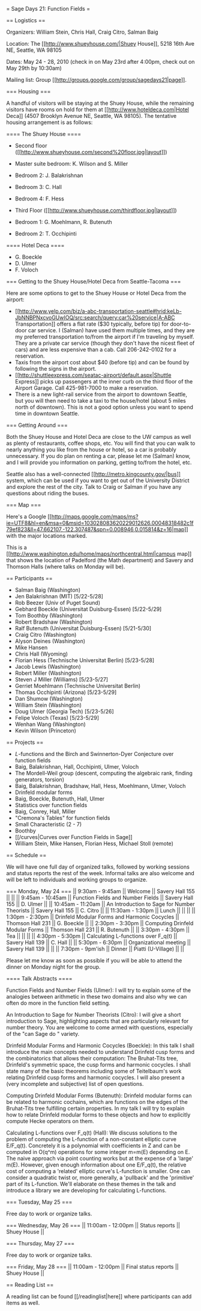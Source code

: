 = Sage Days 21: Function Fields =

== Logistics ==

Organizers:  William Stein, Chris Hall, Craig Citro, Salman Baig

Location: The [[http://www.shueyhouse.com/|Shuey House]], 5218 16th Ave NE, Seattle, WA 98105

Dates: May 24 - 28, 2010 (check in on May 23rd after 4:00pm, check out on May 29th by 10:30am)

Mailing list: Group [[http://groups.google.com/group/sagedays21|page]].

=== Housing ===

A handful of visitors will be staying at the Shuey House, while the remaining visitors have rooms on hold for them at [[http://www.hoteldeca.com|Hotel Deca]] (4507 Brooklyn Avenue NE, Seattle, WA 98105). The tentative housing arrangement is as follows:

==== The Shuey House ====

 * Second floor ([[http://www.shueyhouse.com/second%20floor.jpg|layout]])
  * Master suite bedroom: K. Wilson and S. Miller
  * Bedroom 2: J. Balakrishnan
  * Bedroom 3: C. Hall
  * Bedroom 4: F. Hess

 * Third Floor ([[http://www.shueyhouse.com/thirdfloor.jpg|layout]])
  * Bedroom 1: G. Moehlmann, R. Butenuth
  * Bedroom 2: T. Occhipinti

==== Hotel Deca ====

 * G. Boeckle
 * D. Ulmer
 * F. Voloch

=== Getting to the Shuey House/Hotel Deca from Seattle-Tacoma ===

Here are some options to get to the Shuey House or Hotel Deca from the airport:

 * [[http://www.yelp.com/biz/a-abc-transportation-seattle#hrid:keLb-JbNNBPNxcvoGUwIOQ/src:search/query:car%20service|A-ABC Transportation]] offers a flat rate ($30 typically, before tip) for door-to-door car service. I (Salman) have used them multiple times, and they are my preferred transportation to/from the airport if I'm traveling by myself. They are a private car service (though they don't have the nicest fleet of cars) and are less expensive than a cab. Call 206-242-0102 for a reservation.
 * Taxis from the airport cost about $40 (before tip) and can be found by following the signs in the airport.
 * [[http://shuttleexpress.com/seatac-airport/default.aspx|Shuttle Express]] picks up passengers at the inner curb on the third floor of the Airport Garage. Call 425-981-7000 to make a reservation.
 * There is a new light-rail service from the airport to downtown Seattle, but you will then need to take a taxi to the house/hotel (about 5 miles north of downtown). This is not a good option unless you want to spend time in downtown Seattle.

=== Getting Around ===

Both the Shuey House and Hotel Deca are close to the UW campus as well as plenty of restaurants, coffee shops, etc. You will find that you can walk to nearly anything you like from the house or hotel, so a car is probably unnecessary. If you do plan on renting a car, please let me (Salman) know, and I will provide you information on parking, getting to/from the hotel, etc.

Seattle also has a well-connected [[http://metro.kingcounty.gov/|bus]] system, which can be used if you want to get out of the University District and explore the rest of the city. Talk to Craig or Salman if you have any questions about riding the buses.

=== Map ===

Here's a Google [[http://maps.google.com/maps/ms?ie=UTF8&hl=en&msa=0&msid=103028083620229012626.00048318482c1f79ef823&ll=47.662107,-122.307487&spn=0.008946,0.015814&z=16|map]] with the major locations marked.

This is a [[http://www.washington.edu/home/maps/northcentral.html|campus map]] that shows the location of Padelford (the Math department) and Savery and Thomson Halls (where talks on Monday will be).

== Participants ==

 * Salman Baig (Washington)
 * Jen Balakrishnan (MIT) [5/22-5/28]
 * Rob Beezer (Univ of Puget Sound)
 * Gebhard Boeckle (Universitat Duisburg-Essen) [5/22-5/29]
 * Tom Boothby (Washington)
 * Robert Bradshaw (Washington)
 * Ralf Butenuth (Universitat Duisburg-Essen) [5/21-5/30]
 * Craig Citro (Washington)
 * Alyson Deines (Washington)
 * Mike Hansen
 * Chris Hall (Wyoming)
 * Florian Hess (Technische Universitat Berlin) [5/23-5/28]
 * Jacob Lewis (Washington)
 * Robert Miller (Washington)
 * Steven J Miller (Williams) [5/23-5/27]
 * Gerriet Moehlmann (Technische Universitat Berlin)
 * Thomas Occhipinti (Arizona) [5/23-5/29]
 * Dan Shumow (Washington)
 * William Stein (Washington)
 * Doug Ulmer (Georgia Tech) [5/23-5/26]
 * Felipe Voloch (Texas) [5/23-5/29]
 * Wenhan Wang (Washington)
 * Kevin Wilson (Princeton)

== Projects ==

 * $L$-functions and the Birch and Swinnerton-Dyer Conjecture over function fields
  * Baig, Balakrishnan, Hall, Occhipinti, Ulmer, Voloch
 * The Mordell-Weil group (descent, computing the algebraic rank, finding generators, torsion)
  * Baig, Balakrishnan, Bradshaw, Hall, Hess, Moehlmann, Ulmer, Voloch
 * Drinfeld modular forms
  * Baig, Boeckle, Butenuth, Hall, Ulmer
 * Statistics over function fields
  * Baig, Conrey, Hall, Miller
 * "Cremona's Tables" for function fields
 * Small Characteristic (2 - 7)
  * Boothby
 * [[/curves|Curves over Function Fields in Sage]] 
  * William Stein, Mike Hansen, Florian Hess, Michael Stoll (remote)

== Schedule ==

We will have one full day of organized talks, followed by working sessions and status reports the rest of the week. Informal talks are also welcome and will be left to individuals and working groups to organize.

=== Monday, May 24 ===
|| 9:30am - 9:45am || Welcome || Savery Hall 155 || ||
|| 9:45am - 10:45am || Function Fields and Number Fields || Savery Hall 155 || D. Ulmer ||
|| 10:45am - 11:20am || An Introduction to Sage for Number Theorists || Savery Hall 155 || C. Citro ||
|| 11:30am - 1:30pm || Lunch || || ||
|| 1:30pm - 2:30pm || Drinfeld Modular Forms and Harmonic Cocycles || Thomson Hall 231 || G. Boeckle ||
|| 2:30pm - 3:30pm || Computing Drinfeld Modular Forms || Thomson Hall 231 || R. Butenuth ||
|| 3:30pm - 4:30pm || Tea || || ||
|| 4:30pm - 5:30pm || Calculating L-functions over F_q(t)  || Savery Hall 139 || C. Hall ||
|| 5:30pm - 6:30pm || Organizational meeting || Savery Hall 139 || ||
|| 7:30pm - 9pm'ish || Dinner || Piatti (U-Village) || ||

Please let me know as soon as possible if you will be able to attend the dinner on Monday night for the group.

==== Talk Abstracts ====

Function Fields and Number Fields (Ulmer): I will try to explain some of the analogies between arithmetic in these two domains and also why we can often do more in the function field setting.

An Introduction to Sage for Number Theorists (Citro): I will give a short introduction to Sage, highlighting aspects that are particularly relevant for number theory. You are welcome to come armed with questions, especially of the "can Sage do <insert your
favorite thing here>" variety.

Drinfeld Modular Forms and Harmonic Cocycles (Boeckle): In this talk I shall introduce the main concepts needed to understand
Drinfeld cusp forms and the combinatorics that allows their computation: The Bruhat-Tits tree, Drinfeld's symmetric space, the cusp forms and harmonic cocycles. I shall state many of the basic theorems including some of Teitelbaum's work relating Drinfeld cusp forms and harmonic cocycles. I will also present a (very incomplete and subjective) list of open questions.

Computing Drinfeld Modular Forms (Butenuth): Drinfeld modular forms can be related to harmonic cochains, which are functions on the edges of the Bruhat-Tits tree fulfilling certain properties. In my talk I will try to explain how to relate Drinfeld modular forms to these objects and how to explicitly compute Hecke operators on them.

Calculating L-functions over F_q(t) (Hall): We discuss solutions to the problem of computing the L-function of a non-constant elliptic curve E/F_q(t).  Concretely it is a polynomial with coefficients in Z and can be computed in O(q^m) operations for some integer m=m(E) depending on E.  The naive approach via point counting works but at the expense of a 'large' m(E).  However, given enough information about one E/F_q(t), the relative cost of computing a 'related' elliptic curve's L-function is smaller.  One can consider a quadratic twist or, more generally, a 'pullback' and the 'primitive' part of its L-function.  We'll elaborate on these themes in the talk and introduce a library we are developing for calculating L-functions.

=== Tuesday, May 25 ===

Free day to work or organize talks.

=== Wednesday, May 26 ===
|| 11:00am - 12:00pm || Status reports || Shuey House ||

=== Thursday, May 27 ===

Free day to work or organize talks.

=== Friday, May 28 ===
|| 11:00am - 12:00pm || Final status reports || Shuey House ||

== Reading List ==

A reading list can be found [[/readinglist|here]] where participants can add items as well.
